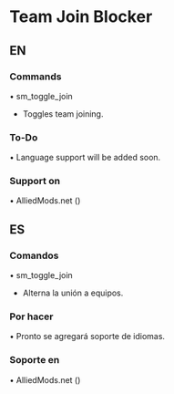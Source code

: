 
# Team Join Blocker

## EN

### Commands
• sm_toggle_join
+ Toggles team joining.

### To-Do
• Language support will be added soon.

### Support on
• AlliedMods.net ()
##
## ES

### Comandos
• sm_toggle_join
+ Alterna la unión a equipos.

### Por hacer
• Pronto se agregará soporte de idiomas.

### Soporte en
• AlliedMods.net ()
##
